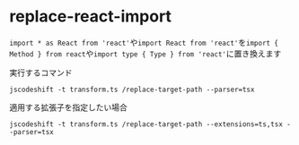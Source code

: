 # replace-react-import

`import * as React from 'react'`や`import React from 'react'`を`import { Method } from react`や`import type { Type } from 'react'`に置き換えます

実行するコマンド

```shell
jscodeshift -t transform.ts /replace-target-path --parser=tsx
```

適用する拡張子を指定したい場合

```shell
jscodeshift -t transform.ts /replace-target-path --extensions=ts,tsx --parser=tsx
```
